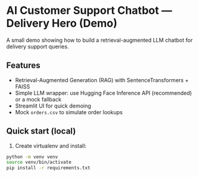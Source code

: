 # AI Customer Support Chatbot — Delivery Hero (Demo)

A small demo showing how to build a retrieval-augmented LLM chatbot for delivery support queries.

## Features
- Retrieval-Augmented Generation (RAG) with SentenceTransformers + FAISS
- Simple LLM wrapper: use Hugging Face Inference API (recommended) or a mock fallback
- Streamlit UI for quick demoing
- Mock `orders.csv` to simulate order lookups

## Quick start (local)
1. Create virtualenv and install:
```bash
python -m venv venv
source venv/bin/activate
pip install -r requirements.txt
